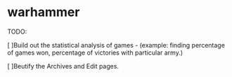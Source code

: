 # warhammer

TODO: 

[ ]Build out the statistical analysis of games - (example: finding percentage of games won, percentage of victories with particular army.) 

[ ]Beutify the Archives and Edit pages.
